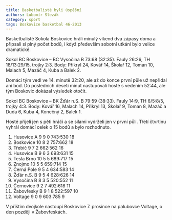 ```yaml
---
title: Basketbalisté byli úspěšní
authors: Lubomír Slezák
category: sport
tags: Boskovice basketbal 46-2013
---
```


Basketbalisté Sokola Boskovice hráli minulý víkend dva zápasy doma a připsali si plný počet bodů, i když především sobotní utkání bylo velice dramatické.

Sokol BC Boskovice – BC Vysočina B 73:68 (32:35). Fauly 26:26, TH 18/13:29/15, trojky 2:3. Body: Přikryl 24, Kovář 14, Školař 12, Toman 10, Malach 5, Mazáč 4, Kuba a Balek 2.

Domácí tým vedl ve 14. minutě 32:20, ale až do konce první půle už nepřidal ani bod. Do posledních deseti minut nastupovali hosté s vedením 52:44, ale tým Boskovic dokázal výsledek otočit. 

Sokol BC Boskovice – BK Žďár n.S. B 79:59 (38:33). Fauly 14:9, TH 6/5:8/5, trojky 4:3. Body: Kovář 16, Malach 14, Přikryl 13, Školař 9, Toman 8, Mazáč a Duda 6, Kuba 4, Konečný 2, Balek 1.

Hosté přijeli jen s pěti hráči a se silami vydrželi jen v první půli. Třetí čtvrtinu vyhrál domácí celek o 15 bodů a bylo rozhodnuto.

1. Husovice A 9 9 0 743:530 18 
2. Boskovice 10 8 2 757:662 18 
3. Třebíč 9 7 2 662:562 16 
4. Husovice B 9 6 3 693:631 15 
5. Tesla Brno 10 5 5 689:717 15 
6. Znojmo 10 5 5 659:714 15 
7. Černá Pole 9 5 4 634:583 14 
8. Žďár n.S. B 9 5 4 628:626 14 
9. Vysočina B 8 3 5 520:552 11 
10. Černovice 9 2 7 492:618 11 
11. Žabovřesky B 9 1 8 522:597 10 
12. Voltage 9 0 9 603:785 9 

V příštím dvojkole nastoupí Boskovice 7. prosince na palubovce Voltage, o den později v Žabovřeskách.
